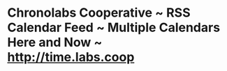 # Chronolabs Cooperative ~ RSS Calendar Feed ~ Multiple Calendars Here and Now ~ http://time.labs.coop
